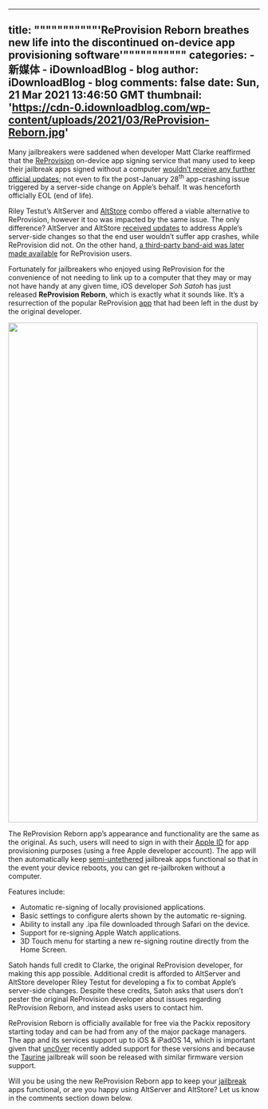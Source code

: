 
---
title: """""""""""'ReProvision Reborn breathes new life into the discontinued on-device app provisioning software'"""""""""""
categories: 
    - 新媒体
    - iDownloadBlog - blog
author: iDownloadBlog - blog
comments: false
date: Sun, 21 Mar 2021 13:46:50 GMT
thumbnail: 'https://cdn-0.idownloadblog.com/wp-content/uploads/2021/03/ReProvision-Reborn.jpg'
---

<div>   
<p>Many jailbreakers were saddened when developer Matt Clarke reaffirmed that the <a href="https://www.idownloadblog.com/tag/reprovision">ReProvision</a> on-device app signing service that many used to keep their jailbreak apps signed without a computer <a href="https://www.idownloadblog.com/2021/02/02/reprovision-discontinued/">wouldn’t receive any further official updates</a>; not even to fix the post-January 28<sup>th</sup> app-crashing issue triggered by a server-side change on Apple’s behalf. It was henceforth officially EOL (end of life).</p>
<p>Riley Testut’s AltServer and <a href="https://www.idownloadblog.com/tag/altstore">AltStore</a> combo offered a viable alternative to ReProvision, however it too was impacted by the same issue. The only difference? AltServer and AltStore <a href="https://www.idownloadblog.com/2021/02/02/altstore-updated-to-fix-app-crash/">received updates</a> to address Apple’s server-side changes so that the end user wouldn’t suffer app crashes, while ReProvision did not. On the other hand, <a href="https://www.idownloadblog.com/2021/02/11/reprovisionfix/">a third-party band-aid was later made available</a> for ReProvision users.</p>

<p><span id="more-858374"></span></p>
<p>Fortunately for jailbreakers who enjoyed using ReProvision for the convenience of not needing to link up to a computer that they may or may not have handy at any given time, iOS developer <em>Soh Satoh</em> has just released <strong>ReProvision Reborn</strong>, which is exactly what it sounds like. It’s a resurrection of the popular ReProvision <a href="https://www.idownloadblog.com/tag/jailbreak-apps-tweaks">app</a> that had been left in the dust by the original developer.</p>
<p><img loading="lazy" class="aligncenter wp-image-858375" src="https://cdn-0.idownloadblog.com/wp-content/uploads/2021/03/ReProvision-Reborn.jpg" alt width="500" height="1000" srcset="https://cdn-0.idownloadblog.com/wp-content/uploads/2021/03/ReProvision-Reborn.jpg 1000w, https://cdn-0.idownloadblog.com/wp-content/uploads/2021/03/ReProvision-Reborn-108x215.jpg 108w, https://cdn-0.idownloadblog.com/wp-content/uploads/2021/03/ReProvision-Reborn-768x1536.jpg 768w, https://cdn-0.idownloadblog.com/wp-content/uploads/2021/03/ReProvision-Reborn-250x500.jpg 250w" sizes="(max-width: 500px) 100vw, 500px" referrerpolicy="no-referrer"></p>
<p>The ReProvision Reborn app’s appearance and functionality are the same as the original. As such, users will need to sign in with their <a href="https://www.idownloadblog.com/tag/apple-id">Apple ID</a> for app provisioning purposes (using a free Apple developer account). The app will then automatically keep <a href="https://www.idownloadblog.com/2019/11/21/types-of-jailbreaks/">semi-untethered</a> jailbreak apps functional so that in the event your device reboots, you can get re-jailbroken without a computer.</p>
<p>Features include:</p>
<ul>
<li>Automatic re-signing of locally provisioned applications.</li>
<li>Basic settings to configure alerts shown by the automatic re-signing.</li>
<li>Ability to install any .ipa file downloaded through Safari on the device.</li>
<li>Support for re-signing Apple Watch applications.</li>
<li>3D Touch menu for starting a new re-signing routine directly from the Home Screen.</li>
</ul>
<p>Satoh hands full credit to Clarke, the original ReProvision developer, for making this app possible. Additional credit is afforded to AltServer and AltStore developer Riley Testut for developing a fix to combat Apple’s server-side changes. Despite these credits, Satoh asks that users don’t pester the original ReProvision developer about issues regarding ReProvision Reborn, and instead asks users to contact him.</p>

<p>ReProvision Reborn is officially available for free via the Packix repository starting today and can be had from any of the major package managers. The app and its services support up to iOS & iPadOS 14, which is important given that <a href="https://www.idownloadblog.com/tag/unc0ver">unc0ver</a> recently added support for these versions and because the <a href="https://www.idownloadblog.com/tag/taurine">Taurine</a> jailbreak will soon be released with similar firmware version support.</p>
<p>Will you be using the new ReProvision Reborn app to keep your <a href="https://www.idownloadblog.com/jailbreak">jailbreak</a> apps functional, or are you happy using AltServer and AltStore? Let us know in the comments section down below.</p>
<!-- AI CONTENT END 1 -->

  
</div>
            